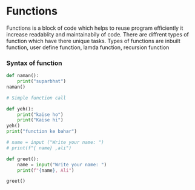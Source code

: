 # Functions

Functions is a block of code which helps to reuse program efficiently it increase readablity and maintainabily of code.
There are diffrent types of function which have there unique tasks. Types of functions are inbuilt function, user define function, lamda function, recursion function

### Syntax of function

```python
def naman():
    print("suparbhat")
naman()

```

```python
# Simple function call

def yeh():
    print("kaise ho")
    print("Kaise hi")
yeh()
print("function ke bahar")
```
```python
# name = input ("Write your name: ")
# print(f"{ name} ,ali")

def greet():
    name = input("Write your name: ")
    print(f"{name}, Ali")

greet()
```
